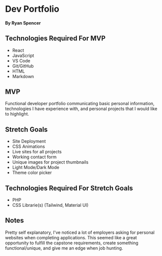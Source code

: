 # Dev Portfolio

#### By Ryan Spencer

## Technologies Required For MVP

- React
- JavaScript
- VS Code
- Git/GitHub
- HTML
- Markdown

## MVP

Functional developer portfolio communicating basic personal information, technologies I have experience with, and personal projects that I would like to highlight.

## Stretch Goals

- Site Deployment
- CSS Animations
- Live sites for all projects
- Working contact form
- Unique images for project thumbnails
- Light Mode/Dark Mode
- Theme color picker

## Technologies Required For Stretch Goals

- PHP
- CSS Librarie(s) (Tailwind, Material UI)

## Notes

Pretty self explanatory, I've noticed a lot of employers asking for personal websites when completing applications. This seemed like a great opportunity to fulfill the capstone requirements, create something functional/unique, and give me an edge when job hunting.
